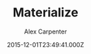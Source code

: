 ---
title: Materialize
github: 'https://github.com/alexcarpenter/material-jekyll-theme'
demo: 'http://alexcarpenter.me/material-jekyll-theme/'
author: Alex Carpenter
ssg:
  - Jekyll
cms:
  - No Cms
date: 2015-12-01T23:49:41.000Z
github_branch: master
description: Material Design inspired Jekyll Theme
stale: true
---